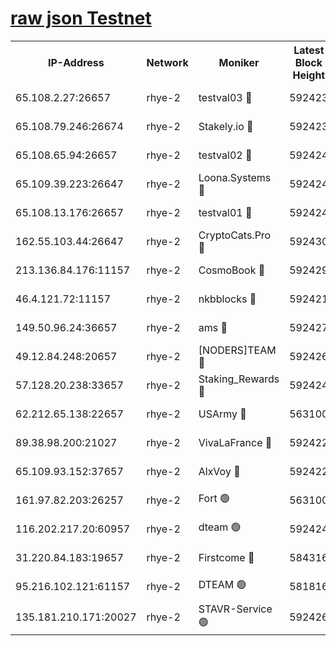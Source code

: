 
[raw json Testnet](https://rpc-check.quickt.stavr.tech/quickt/rpc-quickt-result.json)
=


<table><tr><th>IP-Address</th><th>Network</th><th>Moniker</th><th>Latest Block Height</th><th>Earliest Block Height</th><th>Catching Up</th><th>Tx Index</th><th>Voting Power</th><th>Scan Time</th></tr><tr><td>65.108.2.27:26657</td><td>rhye-2</td><td>testval03 🔴</td><td>592423</td><td>1</td><td>False</td><td>on</td><td>11002050</td><td>2024-01-31T13:54:14.545035414UTC</td></tr><tr><td>65.108.79.246:26674</td><td>rhye-2</td><td>Stakely.io 🔴</td><td>592423</td><td>1</td><td>False</td><td>on</td><td>10010</td><td>2024-01-31T13:54:16.975735411UTC</td></tr><tr><td>65.108.65.94:26657</td><td>rhye-2</td><td>testval02 🔴</td><td>592424</td><td>1</td><td>False</td><td>on</td><td>11002050</td><td>2024-01-31T13:54:19.704893569UTC</td></tr><tr><td>65.109.39.223:26647</td><td>rhye-2</td><td>Loona.Systems 🔴</td><td>592424</td><td>1</td><td>False</td><td>off</td><td>86949</td><td>2024-01-31T13:54:22.701936072UTC</td></tr><tr><td>65.108.13.176:26657</td><td>rhye-2</td><td>testval01 🔴</td><td>592424</td><td>1</td><td>False</td><td>on</td><td>13082010</td><td>2024-01-31T13:54:23.029161225UTC</td></tr><tr><td>162.55.103.44:26647</td><td>rhye-2</td><td>CryptoCats.Pro 🔴</td><td>592430</td><td>1</td><td>False</td><td>off</td><td>9999</td><td>2024-01-31T13:54:53.306790605UTC</td></tr><tr><td>213.136.84.176:11157</td><td>rhye-2</td><td>CosmoBook 🔴</td><td>592429</td><td>65301</td><td>False</td><td>off</td><td>1528057</td><td>2024-01-31T13:54:46.875418750UTC</td></tr><tr><td>46.4.121.72:11157</td><td>rhye-2</td><td>nkbblocks 🔴</td><td>592421</td><td>70101</td><td>False</td><td>off</td><td>81491</td><td>2024-01-31T13:54:06.706409855UTC</td></tr><tr><td>149.50.96.24:36657</td><td>rhye-2</td><td>ams 🔴</td><td>592427</td><td>133501</td><td>False</td><td>on</td><td>10786</td><td>2024-01-31T13:54:36.373574092UTC</td></tr><tr><td>49.12.84.248:20657</td><td>rhye-2</td><td>[NODERS]TEAM 🔴</td><td>592426</td><td>146001</td><td>False</td><td>on</td><td>59690</td><td>2024-01-31T13:54:33.895801098UTC</td></tr><tr><td>57.128.20.238:33657</td><td>rhye-2</td><td>Staking_Rewards 🔴</td><td>592424</td><td>149101</td><td>False</td><td>on</td><td>9900</td><td>2024-01-31T13:54:22.369638466UTC</td></tr><tr><td>62.212.65.138:22657</td><td>rhye-2</td><td>USArmy 🔴</td><td>563100</td><td>198001</td><td>False</td><td>on</td><td>59069</td><td>2024-01-31T13:54:13.918882381UTC</td></tr><tr><td>89.38.98.200:21027</td><td>rhye-2</td><td>VivaLaFrance 🔴</td><td>592422</td><td>220501</td><td>False</td><td>off</td><td>10000</td><td>2024-01-31T13:54:09.125070747UTC</td></tr><tr><td>65.109.93.152:37657</td><td>rhye-2</td><td>AlxVoy 🔴</td><td>592422</td><td>315173</td><td>False</td><td>on</td><td>143351</td><td>2024-01-31T13:54:11.566842652UTC</td></tr><tr><td>161.97.82.203:26257</td><td>rhye-2</td><td>Fort 🟢</td><td>563100</td><td>330438</td><td>False</td><td>on</td><td>0</td><td>2024-01-31T13:54:06.471715831UTC</td></tr><tr><td>116.202.217.20:60957</td><td>rhye-2</td><td>dteam 🟢</td><td>592424</td><td>421794</td><td>False</td><td>on</td><td>0</td><td>2024-01-31T13:54:19.974980499UTC</td></tr><tr><td>31.220.84.183:19657</td><td>rhye-2</td><td>Firstcome 🔴</td><td>584316</td><td>541501</td><td>False</td><td>off</td><td>721277</td><td>2024-01-31T13:54:14.222451210UTC</td></tr><tr><td>95.216.102.121:61157</td><td>rhye-2</td><td>DTEAM 🟢</td><td>581816</td><td>580701</td><td>False</td><td>on</td><td>0</td><td>2024-01-31T13:54:17.317661119UTC</td></tr><tr><td>135.181.210.171:20027</td><td>rhye-2</td><td>STAVR-Service 🟢</td><td>592426</td><td>589501</td><td>False</td><td>on</td><td>0</td><td>2024-01-31T13:54:31.555756466UTC</td></tr></table>